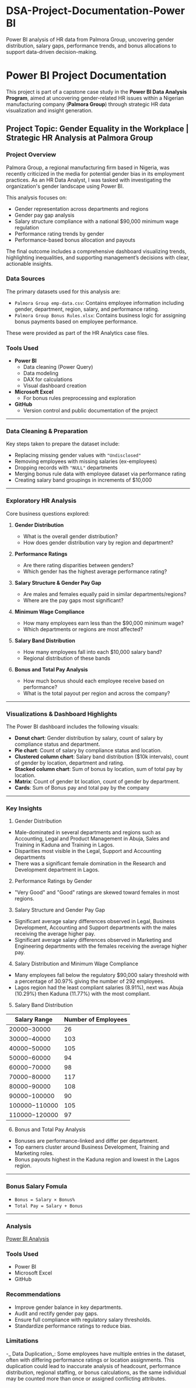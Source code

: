 # DSA-Project-Documentation-Power BI

Power BI analysis of HR data from Palmora Group, uncovering gender distribution, salary gaps, performance trends, and bonus allocations to support data-driven decision-making.

#  Power BI Project Documentation

This project is part of a capstone case study in the **Power BI Data Analysis Program**, aimed at uncovering gender-related HR issues within a Nigerian manufacturing company (**Palmora Group**) through strategic HR data visualization and insight generation.

## Project Topic: Gender Equality in the Workplace | Strategic HR Analysis at Palmora Group

### Project Overview

Palmora Group, a regional manufacturing firm based in Nigeria, was recently criticized in the media for potential gender bias in its employment practices. As an HR Data Analyst, I was tasked with investigating the organization's gender landscape using Power BI.

This analysis focuses on:
- Gender representation across departments and regions
- Gender pay gap analysis
- Salary structure compliance with a national $90,000 minimum wage regulation
- Performance rating trends by gender
- Performance-based bonus allocation and payouts

The final outcome includes a comprehensive dashboard visualizing trends, highlighting inequalities, and supporting management’s decisions with clear, actionable insights.

###  Data Sources

The primary datasets used for this analysis are:

- `Palmora Group emp-data.csv`: Contains employee information including gender, department, region, salary, and performance rating.
- `Palmora Group Bonus Rules.xlsx`: Contains business logic for assigning bonus payments based on employee performance.

These were provided as part of the HR Analytics case files.

###  Tools Used

- **Power BI**
  - Data cleaning (Power Query)
  - Data modeling
  - DAX for calculations
  - Visual dashboard creation
- **Microsoft Excel**
  - For bonus rules preprocessing and exploration
- **GitHub**
  - Version control and public documentation of the project

---

###  Data Cleaning & Preparation

Key steps taken to prepare the dataset include:

- Replacing missing gender values with `"Undisclosed"`
- Removing employees with missing salaries (ex-employees)
- Dropping records with `"NULL"` departments
- Merging bonus rule data with employee dataset via performance rating
- Creating salary band groupings in increments of $10,000

---

### Exploratory HR Analysis

Core business questions explored:

1. **Gender Distribution**
   - What is the overall gender distribution?
   - How does gender distribution vary by region and department?

2. **Performance Ratings**
   - Are there rating disparities between genders?
   - Which gender has the highest average performance rating?

3. **Salary Structure & Gender Pay Gap**
   - Are males and females equally paid in similar departments/regions?
   - Where are the pay gaps most significant?

4. **Minimum Wage Compliance**
   - How many employees earn less than the $90,000 minimum wage?
   - Which departments or regions are most affected?

5. **Salary Band Distribution**
   - How many employees fall into each $10,000 salary band?
   - Regional distribution of these bands

6. **Bonus and Total Pay Analysis**
   - How much bonus should each employee receive based on performance?
   - What is the total payout per region and across the company?

---

###  Visualizations & Dashboard Highlights

The Power BI dashboard includes the following visuals:

- **Donut chart**: Gender distribution by salary, count of salary by compliance status and department.
- **Pie chart**: Count of salary by compliance status and location.
- **Clustered column chart**: Salary band distribution ($10k intervals), count of gender by location, department and rating.
- **Stacked column chart**: Sum of bonus by location, sum of total pay by location.
- **Matrix**: Count of gender bt location, count of gender by department.
- **Cards**: Sum of Bonus pay and total pay by the company

---

###  Key Insights

1. Gender Distribution
 - Male-dominated in several departments and regions such as Accounting, Legal and Product Management in Abuja, Sales and Training in Kaduna and Training in Lagos.
 - Disparities most visible in the Legal, Support and Accounting departments
 - There was a significant female domination in the Research and Development department in Lagos.
2. Performance Ratings by Gender
 - "Very Good" and "Good" ratings are skewed toward females in most regions.
3. Salary Structure and Gender Pay Gap
 - Significant average salary differences observed in Legal, Business Development, Accounting and Support departments with the males receiving the average higher pay.
 - Significant average salary differences observed in Marketing and Engineering departments with the females receiving the average higher pay.
4. Salary Distribution and Minimum Wage Compliance
 - Many employees fall below the regulatory $90,000 salary threshold with a percentage of 30.97% giving the number of 292 employees.
 - Lagos region had the least compliant salaries (8.91%), next was Abuja (10.29%) then Kaduna (11.77%) with the most compliant.
5. Salary Band Distribution
   
  |Salary Range|Number of Employees|
  | ----------- | ------------------ |
  |$20000-$30000|26|
   |$30000-$40000|103|
  |$40000-$50000|105|
   |$50000-$60000|94|
   |$60000-$70000|98|
   |$70000-$80000|117|
   |$80000-$90000|108|
   |$90000-$100000|90|
   |$100000-$110000|105|
   |$110000-$120000|97|
   
6. Bonus and Total Pay Analysis
 - Bonuses are performance-linked and differ per department.
 - Top earners cluster around Business Development, Training and Marketing roles.
 - Bonus payouts highest in the Kaduna region and lowest in the Lagos region.

---

###  Bonus Salary Fomula

- `Bonus = Salary × Bonus%`
- `Total Pay = Salary + Bonus`

---

### Analysis


[Power BI Analysis](https://github.com/Tohby823/DSA-Project-Documentation-POWER-BI/blob/main/PALMORIA%20POWER%20BI.pbix)

### Tools Used
- Power BI
- Microsoft Excel
- GitHub

###  Recommendations
- Improve gender balance in key departments.
- Audit and rectify gender pay gaps.
- Ensure full compliance with regulatory salary thresholds.
- Standardize performance ratings to reduce bias.

 ### Limitations
 -_ Data Duplication_: Some employees have multiple entries in the dataset, often with differing performance ratings or location assignments. This duplication could lead to inaccurate analysis of headcount, performance distribution, regional staffing, or bonus calculations, as the same individual may be counted more than once or assigned conflicting attributes.
